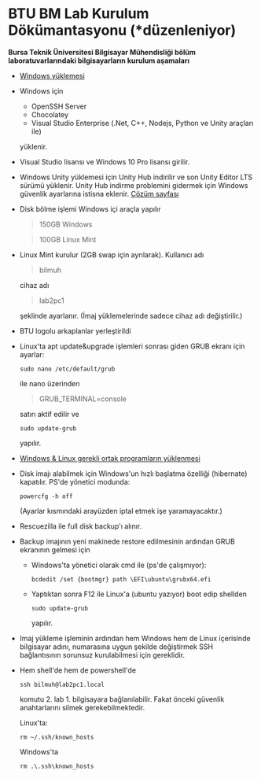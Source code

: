 
# BTU BM Lab Kurulum Dökümantasyonu (\*düzenleniyor)
**Bursa Teknik Üniversitesi Bilgisayar Mühendisliği bölüm laboratuvarlarındaki bilgisayarların kurulum aşamaları**

- [Windows yüklemesi](WindowsYuklemesi.md)

- Windows için

	- OpenSSH Server
	- Chocolatey
	- Visual Studio Enterprise (.Net, C++, Nodejs, Python ve Unity araçları ile)
	
	yüklenir.

- Visual Studio lisansı ve Windows 10 Pro lisansı girilir.

- Windows Unity yüklemesi için Unity Hub indirilir ve son Unity Editor LTS sürümü yüklenir. Unity Hub indirme problemini gidermek için Windows güvenlik ayarlarına istisna eklenir. [Çözüm sayfası](https://forum.unity.com/threads/unity-hub-not-installing-the-editor-on-windows-10.724400/#post-5169140)

- Disk bölme işlemi Windows içi araçla yapılır

	 > 150GB Windows

	 > 100GB Linux Mint

- Linux Mint kurulur (2GB swap için ayrılarak).
	Kullanıcı adı

	> bilmuh

	cihaz adı

	> lab2pc1

	şeklinde ayarlanır. (İmaj yüklemelerinde sadece cihaz adı değiştirilir.)

- BTU logolu arkaplanlar yerleştirildi

- Linux'ta apt update&upgrade işlemleri sonrası giden GRUB ekranı için ayarlar:

	```
	sudo nano /etc/default/grub
	```

	ile nano üzerinden

	> GRUB_TERMINAL=console

	satırı aktif edilir ve

	```
	sudo update-grub
	```

	yapılır.

- [Windows & Linux gerekli ortak programların yüklenmesi](OrtakProgramlar.md)

- Disk imajı alabilmek için Windows'un hızlı başlatma özelliği (hibernate) kapatılır. PS'de yönetici modunda:

	 ```
	 powercfg -h off
	 ```

 	(Ayarlar kısmındaki arayüzden iptal etmek işe yaramayacaktır.)

- Rescuezilla ile full disk backup'ı alınır.

- Backup imajının yeni makinede restore edilmesinin ardından GRUB ekranının gelmesi için
   
	 - Windows'ta yönetici olarak cmd ile (ps'de çalışmıyor):

		```
		bcdedit /set {bootmgr} path \EFI\ubuntu\grubx64.efi
		```

	- Yaptıktan sonra F12 ile Linux'a (ubuntu yazıyor) boot edip shellden
	
		```
		sudo update-grub
		```

		yapılır.

   
- Imaj yükleme işleminin ardından hem Windows hem de Linux içerisinde
 bilgisayar adını, numarasına uygun şekilde değiştirmek SSH
 bağlantısının sorunsuz kurulabilmesi için gereklidir.

- Hem shell'de hem de powershell'de
	```
	ssh bilmuh@lab2pc1.local
	```
	komutu 2. lab 1. bilgisayara bağlanılabilir. Fakat önceki güvenlik anahtarlarını silmek gerekebilmektedir.
  
	Linux'ta:

	```
	rm ~/.ssh/known_hosts
	```

	Windows'ta

	```
	rm .\.ssh\known_hosts
	```

   


